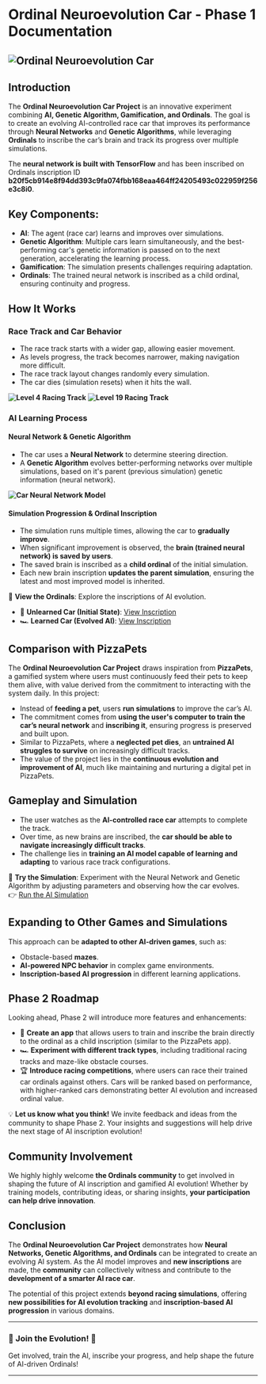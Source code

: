 <!-- @format -->

# Ordinal Neuroevolution Car - Phase 1 Documentation

## ![Ordinal Neuroevolution Car](https://ordinals.com/content/2bbfd14442458c71a144ff07d6076ae1db75d6535b1ac716baf23e967ce2b5c9i2)

## Introduction

The **Ordinal Neuroevolution Car Project** is an innovative experiment combining **AI, Genetic Algorithm, Gamification, and Ordinals**. The goal is to create an evolving AI-controlled race car that improves its performance through **Neural Networks** and **Genetic Algorithms**, while leveraging **Ordinals** to inscribe the car’s brain and track its progress over multiple simulations.

The **neural network is built with TensorFlow** and has been inscribed on Ordinals inscription ID **b20f5cb914e8f94dd393c9fa074fbb168eaa464ff24205493c022959f256e3c8i0**.

## Key Components:

- **AI**: The agent (race car) learns and improves over simulations.
- **Genetic Algorithm**: Multiple cars learn simultaneously, and the best-performing car's genetic information is passed on to the next generation, accelerating the learning process.
- **Gamification**: The simulation presents challenges requiring adaptation.
- **Ordinals**: The trained neural network is inscribed as a child ordinal, ensuring continuity and progress.

## How It Works

### Race Track and Car Behavior

- The race track starts with a wider gap, allowing easier movement.
- As levels progress, the track becomes narrower, making navigation more difficult.
- The race track layout changes randomly every simulation.
- The car dies (simulation resets) when it hits the wall.

**![Level 4 Racing Track](https://raw.githubusercontent.com/Grynvault/neuroevolution-car-ordinals/refs/heads/main/images/level-4.png)**
**![Level 19 Racing Track](https://raw.githubusercontent.com/Grynvault/neuroevolution-car-ordinals/refs/heads/main/images/level-19.png)**

### AI Learning Process

#### Neural Network & Genetic Algorithm

- The car uses a **Neural Network** to determine steering direction.
- A **Genetic Algorithm** evolves better-performing networks over multiple simulations, based on it's parent (previous simulation) genetic information (neural network).

**![Car Neural Network Model](https://raw.githubusercontent.com/Grynvault/neuroevolution-car-ordinals/refs/heads/main/images/Car%20Neural%20Network.jpg)**

#### Simulation Progression & Ordinal Inscription

- The simulation runs multiple times, allowing the car to **gradually improve**.
- When significant improvement is observed, the **brain (trained neural network) is saved by users**.
- The saved brain is inscribed as a **child ordinal** of the initial simulation.
- Each new brain inscription **updates the parent simulation**, ensuring the latest and most improved model is inherited.

📌 **View the Ordinals**: Explore the inscriptions of AI evolution.

- 🚗 **Unlearned Car (Initial State)**: [View Inscription](https://www.ord.io/85562636)
- 🏎️ **Learned Car (Evolved AI)**: [View Inscription](https://www.ord.io/85586094)

## Comparison with PizzaPets

The **Ordinal Neuroevolution Car Project** draws inspiration from **PizzaPets**, a gamified system where users must continuously feed their pets to keep them alive, with value derived from the commitment to interacting with the system daily. In this project:

- Instead of **feeding a pet**, users **run simulations** to improve the car’s AI.
- The commitment comes from **using the user's computer to train the car’s neural network** and **inscribing it**, ensuring progress is preserved and built upon.
- Similar to PizzaPets, where a **neglected pet dies**, an **untrained AI struggles to survive** on increasingly difficult tracks.
- The value of the project lies in the **continuous evolution and improvement of AI**, much like maintaining and nurturing a digital pet in PizzaPets.

## Gameplay and Simulation

- The user watches as the **AI-controlled race car** attempts to complete the track.
- Over time, as new brains are inscribed, the **car should be able to navigate increasingly difficult tracks**.
- The challenge lies in **training an AI model capable of learning and adapting** to various race track configurations.

🏁 **Try the Simulation**: Experiment with the Neural Network and Genetic Algorithm by adjusting parameters and observing how the car evolves.  
👉 [Run the AI Simulation](https://neuroevolution-car-simulation.netlify.app/)

## Expanding to Other Games and Simulations

This approach can be **adapted to other AI-driven games**, such as:

- Obstacle-based **mazes**.
- **AI-powered NPC behavior** in complex game environments.
- **Inscription-based AI progression** in different learning applications.

## Phase 2 Roadmap

Looking ahead, Phase 2 will introduce more features and enhancements:

- 📱 **Create an app** that allows users to train and inscribe the brain directly to the ordinal as a child inscription (similar to the PizzaPets app).
- 🏎️ **Experiment with different track types**, including traditional racing tracks and maze-like obstacle courses.
- 🏆 **Introduce racing competitions**, where users can race their trained car ordinals against others. Cars will be ranked based on performance, with higher-ranked cars demonstrating better AI evolution and increased ordinal value.

💡 **Let us know what you think!** We invite feedback and ideas from the community to shape Phase 2. Your insights and suggestions will help drive the next stage of AI inscription evolution!

## Community Involvement

We highly highly welcome **the Ordinals community** to get involved in shaping the future of AI inscription and gamified AI evolution! Whether by training models, contributing ideas, or sharing insights, **your participation can help drive innovation**.

## Conclusion

The **Ordinal Neuroevolution Car Project** demonstrates how **Neural Networks, Genetic Algorithms, and Ordinals** can be integrated to create an evolving AI system. As the AI model improves and **new inscriptions** are made, the **community** can collectively witness and contribute to the **development of a smarter AI race car**.

The potential of this project extends **beyond racing simulations**, offering **new possibilities for AI evolution tracking** and **inscription-based AI progression** in various domains.

---

### 🚀 Join the Evolution! 🚀

Get involved, train the AI, inscribe your progress, and help shape the future of AI-driven Ordinals!

---
